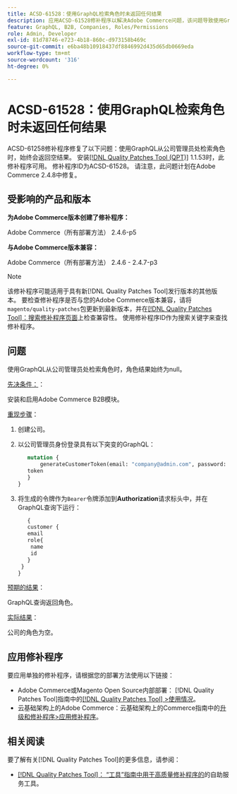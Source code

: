 ```yaml
---
title: ACSD-61528：使用GraphQL检索角色时未返回任何结果
description: 应用ACSD-61528修补程序以解决Adobe Commerce问题，该问题导致使用GraphQL从公司管理员处检索角色时始终返回空结果。
feature: GraphQL, B2B, Companies, Roles/Permissions
role: Admin, Developer
exl-id: 81d78746-e723-4b18-860c-d973158b469c
source-git-commit: e6ba48b10918437df8846992d435d65db0669eda
workflow-type: tm+mt
source-wordcount: '316'
ht-degree: 0%

---
```


# ACSD-61528：使用GraphQL检索角色时未返回任何结果

ACSD-61258修补程序修复了以下问题：使用GraphQL从公司管理员处检索角色时，始终会返回空结果。 安装[[!DNL Quality Patches Tool (QPT)]](/help/tools/quality-patches-tool/quality-patches-tool-to-self-serve-quality-patches.md) 1.1.53时，此修补程序可用。 修补程序ID为ACSD-61528。 请注意，此问题计划在Adobe Commerce 2.4.8中修复。

## 受影响的产品和版本

**为Adobe Commerce版本创建了修补程序：**

Adobe Commerce（所有部署方法） 2.4.6-p5

**与Adobe Commerce版本兼容：**

Adobe Commerce（所有部署方法） 2.4.6 - 2.4.7-p3

>[!NOTE]
>
>该修补程序可能适用于具有新[!DNL Quality Patches Tool]发行版本的其他版本。 要检查修补程序是否与您的Adobe Commerce版本兼容，请将`magento/quality-patches`包更新到最新版本，并在[[!DNL Quality Patches Tool]：搜索修补程序页面](https://experienceleague.adobe.com/tools/commerce-quality-patches/index.html)上检查兼容性。 使用修补程序ID作为搜索关键字来查找修补程序。

## 问题

使用GraphQL从公司管理员处检索角色时，角色结果始终为null。

<u>先决条件：</u>：

安装和启用Adobe Commerce B2B模块。

<u>重现步骤</u>：

1. 创建公司。
1. 以公司管理员身份登录具有以下突变的GraphQL：

   ```GraphQL
      mutation {
          generateCustomerToken(email: "company@admin.com", password: "PASSWORD") {
      token
      }
   }
   ```

1. 将生成的令牌作为`Bearer`令牌添加到&#x200B;**Authorization**&#x200B;请求标头中，并在GraphQL查询下运行：

   ```GraphQL
      {
      customer {
      email
      role{
       name
       id
      }
    }
   }
   ```

<u>预期的结果</u>：

GraphQL查询返回角色。

<u>实际结果</u>：

公司的角色为空。

## 应用修补程序

要应用单独的修补程序，请根据您的部署方法使用以下链接：

* Adobe Commerce或Magento Open Source内部部署： [!DNL Quality Patches Tool]指南中的[[!DNL Quality Patches Tool] >使用情况](/help/tools/quality-patches-tool/usage.md)。
* 云基础架构上的Adobe Commerce：云基础架构上的Commerce指南中的[升级和修补程序>应用修补程序](https://experienceleague.adobe.com/docs/commerce-cloud-service/user-guide/develop/upgrade/apply-patches.html)。

## 相关阅读

要了解有关[!DNL Quality Patches Tool]的更多信息，请参阅：

* [[!DNL Quality Patches Tool]： “工具”指南中用于高质量修补程序的](/help/tools/quality-patches-tool/quality-patches-tool-to-self-serve-quality-patches.md)的自助服务工具。
